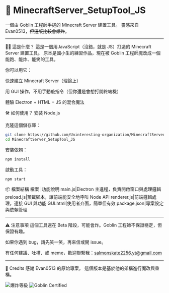 # 🧰 MinecraftServer_SetupTool_JS
一個由 Goblin 工程師手搓的 Minecraft Server 建置工具。 靈感來自 Evan0513，~~但這版比較會爆炸~~。

---

🧙‍♂️ 這是什麼？
這是一個用JavaScript（沒錯，就是 JS）打造的 Minecraft Server 建置工具。 原本是國小生的練習作品，現在被 Goblin 工程師魔改成一個能跑、能炸、能笑的工具。

你可以用它：

快速建立 Minecraft Server（理論上）

用 GUI 操作，不用手動敲指令（但你還是會想打開終端機）

體驗 Electron + HTML + JS 的混合魔法

🛠️ 如何使用？
安裝 Node.js

克隆這個儲存庫：

```bash 
git clone https://github.com/Uninteresting-organization/MinecraftServer_SetupTool_JS.git
cd MinecraftServer_SetupTool_JS
```
安裝依賴：

```bash
npm install
```
啟動工具：

```bash
npm start
```
📦 檔案結構
檔案	|功能說明
main.js|Electron 主進程，負責開啟窗口與處理邏輯
preload.js|預載腳本，讓前端能安全地呼叫 Node API
renderer.js|前端邏輯處理，連接 GUI 與功能
GUI.html|使用者介面，簡單但有效
package.json|專案設定與依賴管理

---

⚠️ 注意事項
這個工具還在 Beta 階段，可能會炸。Goblin 工程師不保證穩定，但保證有趣。

如果你遇到 bug，請先笑一笑，再來信或開 issue。

有任何建議、吐槽、或 meme，歡迎聯繫我：salmonskate2256.yt@gmail.com

---

🧠 Credits
感謝 Evan0513 的原始專案。 這個版本是基於他的架構進行魔改與重構。

![爆炸等級](https://img.shields.io/badge/%F0%9F%92%A5-Beta-red)
![Goblin Certified](https://img.shields.io/badge/Goblin-Approved-green)
